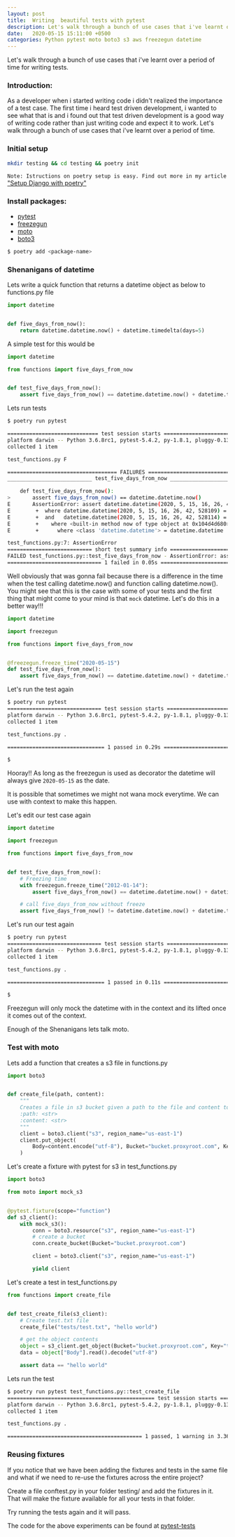 ```yaml
---
layout: post
title:  Writing  beautiful tests with pytest
description: Let's walk through a bunch of use cases that i've learnt over a period of time for writing tests.
date:   2020-05-15 15:11:00 +0500
categories: Python pytest moto boto3 s3 aws freezegun datetime
---
```


Let's walk through a bunch of use cases that i've learnt over a period of time for writing tests.

### Introduction:

As a developer when i started writing code i didn't realized the importance of a test case. The first time i heard test driven development, i wanted to see what that is and i found out that test driven development is a good way of writing code rather than just writing code and expect it to work. Let's walk through a bunch of use cases that i've learnt over a period of time.

### Initial setup

```bash
mkdir testing && cd testing && poetry init
```

`Note: Istructions on poetry setup is easy. Find out more in my article` ["Setup Django with poetry"](https://proxyroot.com/django-poetry/)

### Install packages:

- [pytest](https://github.com/pytest-dev/pytest)
- [freezegun](https://github.com/spulec/freezegun)
- [moto](https://github.com/spulec/moto)
- [boto3](https://github.com/boto/boto3)

```bash
$ poetry add <package-name>
``````

### Shenanigans of datetime

Lets write a quick function that returns a datetime object as below to functions.py file


```python
import datetime


def five_days_from_now():
    return datetime.datetime.now() + datetime.timedelta(days=5)
```

A simple test for this would be

```python
import datetime

from functions import five_days_from_now


def test_five_days_from_now():
    assert five_days_from_now() == datetime.datetime.now() + datetime.timedelta(days=5)
```

Lets run tests
```bash
$ poetry run pytest

============================= test session starts ==============================
platform darwin -- Python 3.6.8rc1, pytest-5.4.2, py-1.8.1, pluggy-0.13.1
collected 1 item                                                               

test_functions.py F                                                      [100%]

=================================== FAILURES ===================================
___________________________ test_five_days_from_now ____________________________

    def test_five_days_from_now():
>       assert five_days_from_now() == datetime.datetime.now()
E       AssertionError: assert datetime.datetime(2020, 5, 15, 16, 26, 42, 528109) == datetime.datetime(2020, 5, 15, 16, 26, 42, 528114)
E        +  where datetime.datetime(2020, 5, 15, 16, 26, 42, 528109) = five_days_from_now()
E        +  and   datetime.datetime(2020, 5, 15, 16, 26, 42, 528114) = <built-in method now of type object at 0x104d4d680>()
E        +    where <built-in method now of type object at 0x104d4d680> = <class 'datetime.datetime'>.now
E        +      where <class 'datetime.datetime'> = datetime.datetime

test_functions.py:7: AssertionError
=========================== short test summary info ============================
FAILED test_functions.py::test_five_days_from_now - AssertionError: assert da...
============================== 1 failed in 0.05s ===============================
```

Well obviously that was gonna fail because there is a difference in the time when the test calling datetime.now() and function calling datetime.now(). You might see that this is the case with some of your tests and the first thing that might come to your mind is that `mock` datetime. Let's do this in a better way!!!



```python
import datetime

import freezegun

from functions import five_days_from_now


@freezegun.freeze_time("2020-05-15")
def test_five_days_from_now():
    assert five_days_from_now() == datetime.datetime.now() + datetime.timedelta(days=5)
```

Let's run the test again

```bash
$ poetry run pytest
============================== test session starts =============================
platform darwin -- Python 3.6.8rc1, pytest-5.4.2, py-1.8.1, pluggy-0.13.1
collected 1 item

test_functions.py .                                                       [100%]

=============================== 1 passed in 0.29s ==============================

$
```

Hooray!! As long as the freezegun is used as decorator the datetime will always give `2020-05-15` as the date.

It is possible that sometimes we might not wana mock everytime. We can use with context to make this happen.

Let's edit our test case again

```python
import datetime

import freezegun

from functions import five_days_from_now


def test_five_days_from_now():
    # Freezing time
    with freezegun.freeze_time("2012-01-14"):
        assert five_days_from_now() == datetime.datetime.now() + datetime.timedelta(days=5)

    # call five_days_from_now without freeze
    assert five_days_from_now() != datetime.datetime.now() + datetime.timedelta(days=5)
```

Let's run our test again

```bash
$ poetry run pytest
============================== test session starts =============================
platform darwin -- Python 3.6.8rc1, pytest-5.4.2, py-1.8.1, pluggy-0.13.1
collected 1 item

test_functions.py .                                                       [100%]

=============================== 1 passed in 0.11s ==============================

$
```

Freezegun will only mock the datetime with in the context and its lifted once it comes out of the context.

Enough of the Shenanigans lets talk moto.

### Test with moto

Lets add a function that creates a s3 file in functions.py

```python
import boto3


def create_file(path, content):
    """
    Creates a file in s3 bucket given a path to the file and content to write
    :path: <str>
    :content: <str>
    """
    client = boto3.client("s3", region_name="us-east-1")
    client.put_object(
        Body=content.encode("utf-8"), Bucket="bucket.proxyroot.com", Key=path
    )
```


Let's create a fixture with pytest for s3 in test_functions.py
```python
import boto3

from moto import mock_s3


@pytest.fixture(scope="function")
def s3_client():
    with mock_s3():
        conn = boto3.resource("s3", region_name="us-east-1")
        # create a bucket
        conn.create_bucket(Bucket="bucket.proxyroot.com")

        client = boto3.client("s3", region_name="us-east-1")

        yield client
```

Let's create a test in test_functions.py

```python
from functions import create_file


def test_create_file(s3_client):
    # Create test.txt file
    create_file("tests/test.txt", "hello world")

    # get the object contents
    object = s3_client.get_object(Bucket="bucket.proxyroot.com", Key="tests/test.txt")
    data = object["Body"].read().decode("utf-8")

    assert data == "hello world"
```

Lets run the test

```bash
$ poetry run pytest test_functions.py::test_create_file
=============================================== test session starts ================================================
platform darwin -- Python 3.6.8rc1, pytest-5.4.2, py-1.8.1, pluggy-0.13.1
collected 1 item                                                                                                   

test_functions.py .                                                                                          [100%]

=========================================== 1 passed, 1 warning in 3.36s ===========================================
```

### Reusing fixtures

If you notice that we have been adding the fixtures and tests in the same file and what if we need to re-use the fixtures across the entire project?

Create a file conftest.py in your folder testing/ and add the fixtures in it. That will make the fixture available for all your tests in that folder.

Try running the tests again and it will pass.

The code for the above experiments can be found at [pytest-tests](https://github.com/proxyroot/pytest-tests)
